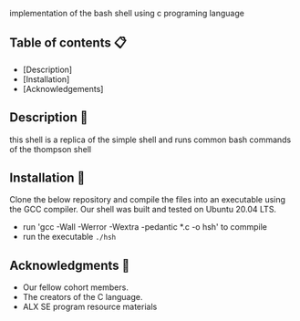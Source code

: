 implementation of the bash shell using c programing language
## Table of contents :clipboard:
- [Description]
- [Installation]
- [Acknowledgements]
## Description :e-mail:
this shell is a replica of the simple shell and runs common bash commands of the thompson shell
## Installation :wrench:
Clone the below repository and compile the files into an executable using the GCC compiler.
Our shell was built and tested on  Ubuntu 20.04 LTS.
- run 'gcc -Wall -Werror -Wextra -pedantic *.c -o hsh' to commpile
- run the executable  `./hsh`
## Acknowledgments :pray:
- Our fellow cohort members.
- The creators of the C language.
- ALX SE program resource materials
